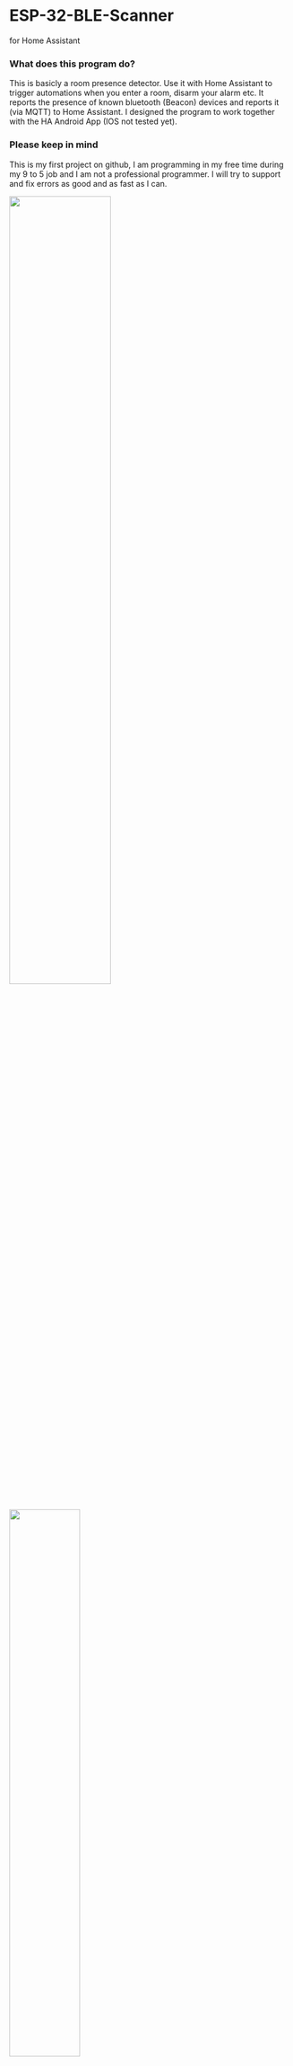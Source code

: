# ESP-32-BLE-Scanner
for Home Assistant

### What does this program do?
This is basicly a room presence detector. Use it with Home Assistant to trigger automations when you enter a room, disarm your alarm etc. It reports the presence of known bluetooth (Beacon) devices and reports it (via MQTT) to Home Assistant. I designed the program to work together with the HA Android App (IOS not tested yet). 

### Please keep in mind
This is my first project on github, I am programming in my free time during my 9 to 5 job and I am not a professional programmer. I will try to support and fix errors as good and as fast as I can.




<img src="https://user-images.githubusercontent.com/50184150/121602995-6839b300-ca48-11eb-886f-b7b27d54ad3e.PNG" width="60%" height="60%">
<img src="https://user-images.githubusercontent.com/50184150/121775554-bf46a180-cb88-11eb-899e-792d83775994.PNG" width="50%" height="50%">



### Features
- Web UI to set everything up
- MQTT Client to report state to Home Assistant
- BLE Beacon Scanner for 3 different devices (more to come in the future)
- Works fine with Android Home Assistant App
- Easy Integration into Home Assistant
- Raw distance calculation


### Roadmap
- [X] provide bin for making first flash easier via ESP flash tool
- [ ] Improve MQTT
- [ ] Make update via Web ui possible(binary upload)
- [ ] better distance calculation
- [ ] more network settings (fixed ip etc.)
- [ ] add bluetooth scanner settings
- [ ] add support for more bluetooth devices like smartwatches etc.
- [ ] add support for more devices being saved


Settings:



## How to install (via ESP Download Tool)
<details>
<summary>
Click to expand
</summary>


1. Download and extract the program
2. [Download ESP32 Download Tool / Flash Download Tools](https://www.espressif.com/en/support/download/other-tools)
3. Start the Download Tool (ESP32 and Developer Mode)
4. Plug in your ESP32 and change Com Port according to it
5. Set the following settings:
```
Address for bin: 0
SPI Speed: 40mhz
SPI Mode: DIO
Flash Size: 32Mbit
DoNotChgBin: Set to true
```
6. Click start and the bin will be flashed

</details>



## How to install (via Plattformio)
<details>
<summary>
Click to expand
</summary>

0. [For Plattformio installation (on Visual Studio Code or Atom.io) see here](https://platformio.org/install)
1. Download and extract the program
3. Open the project folder in Plattformio
4. Open Plattformio menue
5. Plug in your ESP32
6. **(Optional)** Open devices.json and settings.json located at /data and change your credentials **(you can later change all settings over the web ui)**
7. Click Build Filesystem Image (Make sure there is no open serial connection to the ESP32 - you can close it with the little garbage can icon in the terminal)
8. Click Upload Filesystem Image
9. Click Upload and Monitor
10. Check Serial Connections for errors
</details>

## Set up the ESP32
<details>
<summary>
Click to expand
</summary>

1. The ESP32 should start its own AP - look for a Wifi named "ESP32-BLE-Scanner" / If you changed settings.json you can jump to 5.
2. Connect to the Wifi (it should not have a password)
3. Go to http://192.168.4.1 Setup and change your Wifi and MQTT settings
<img src="https://user-images.githubusercontent.com/50184150/121598013-9ff12c80-ca41-11eb-9cf0-02f066f84f3c.PNG" width="20%" height="20%">

5. Wait for the ESP32 to restart and check for the IP adress with an scan tool or check the serial connection for the device ip
6. Connect to the Scanner and fill your Bluetooth details under devices. (See Setup HA APP for how to get your UUID)
  
<img src="https://user-images.githubusercontent.com/50184150/121597100-93200900-ca40-11eb-92a1-570dcc807636.PNG" width="20%" height="20%">
</details>

## Setup HA App (Android) (Iphone is untested yet)

<details>
<summary>
Click to expand
</summary>

Open HA App go to App Configuration -> Manage Sensors -> Bluetooth Sensors -> BLE Transmitter

<img src="https://user-images.githubusercontent.com/50184150/121693805-c0fd6000-cac9-11eb-8fdf-cca56ad042ca.jpg" width="20%" height="20%">

Enable Sensor (should be disabled from the start)

<img src="https://user-images.githubusercontent.com/50184150/121693104-18e79700-cac9-11eb-8867-d69edade137e.jpg" width="20%" height="20%">

 -> Copy and paste the UUID into the device adress in the ESP32 BLE Scanner under devices
 
<img src="https://user-images.githubusercontent.com/50184150/121693158-26048600-cac9-11eb-8b2a-ba6e72766d86.jpg" width="20%" height="20%">!
</details>

## Setup Home Assistant

<details>
<summary>
Click to expand
</summary>

Add to your config.yaml:
```
sensor:
- platform: mqtt_room
  device_id: 'Your BLE UUID'
  name: 'Name of your mobile device or your name not your room/hostname'
  state_topic: 'ESP32 BLE Scanner/Scan'
  timeout: 60
  away_timeout: 30
```
 
[For more see HA Documentation](https://www.home-assistant.io/integrations/mqtt_room/)
</details>

